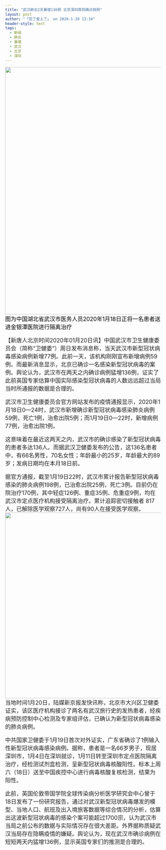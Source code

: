 ```yaml
---
title: "武汉肺炎2天暴增136例 北京深圳首现确诊病例"
layout: post
author: "「完了爱上了」 on 2020-1-20 13:34"
header-style: text
tags:
  - 新闻
  - 肺炎
  - 暴增
  - 武汉
  - 北京
  - 深圳
---
```


<head></head>
<body>
 <ignore_js_op> 
  <img aid="1328448" src="https://bbs.boniu123.cc/data/attachment/forum/202001/20/112437n0pyxpx4s0wka0wy.jpg" zoomfile="data/attachment/forum/202001/20/112437n0pyxpx4s0wka0wy.jpg" file="data/attachment/forum/202001/20/112437n0pyxpx4s0wka0wy.jpg" width="800" inpost="1"> 
  <div class="tip tip_4 aimg_tip" id="aimg_1328448_menu" style="position: absolute; display: none" disautofocus="true"> 
   <div class="xs0"> 
    <p><strong>GettyImages-1194364595-800x450.jpg</strong> <em class="xg1">(63.36 KB, 下载次数: 0)</em></p> 
    <p> <a href="forum.php?mod=attachment&amp;aid=MTMyODQ0OHxhN2NlNGE4YnwxNTc5NTAxMDAxfDB8NTU0MTg1&amp;nothumb=yes" target="_blank">下载附件</a> &nbsp;<a href="javascript:;" onclick="showWindow(this.id, this.getAttribute('url'), 'get', 0);" id="savephoto_1328448" url="home.php?mod=spacecp&amp;ac=album&amp;op=saveforumphoto&amp;aid=1328448&amp;handlekey=savephoto_1328448">保存到相册</a> </p> 
    <p class="xg1 y"><span title="2020-1-20 11:24">2&nbsp;小时前</span> 上传</p> 
   </div> 
   <div class="tip_horn"></div> 
  </div> 
 </ignore_js_op> 
 <font face="Arial, sans-serif, &amp;quot;"><font size="4"><font color="#000000">图为中国湖北省武汉市医务人员2020年1月18日正将一名患者送进金银潭医院进行隔离治疗</font></font></font>
 <br> 
 <br> 
 <font color="#232323"><font face="Arial, sans-serif, &amp;quot;"><font style="font-size:18px">【新唐人北京时间2020年01月20日讯】中国武汉市卫生健康委员会（简称“卫健委”）周日发布消息称，当天武汉市新型冠状病毒感染病例新增77例。此前一天，该机构刚刚宣布新增病例59例。而最新消息显示，北京已确诊一名感染新型冠状病毒的案例。舆论认为，武汉市在两天之内确诊病例猛增136例，证实了此前英国专家估算中国实际感染型冠状病毒的人数远远超过当局当时所通报的数据是合理的。</font></font></font>
 <br> 
 <br> 
 <font color="#232323"><font face="Arial, sans-serif, &amp;quot;"><font style="font-size:18px">武汉市卫生健康委员会官方网站发布的疫情通报显示，2020年1月18日0—24时，武汉市新增确诊新型冠状病毒感染肺炎病例59例，死亡1例，治愈出院5例；而1月19日0—22时，新增病例77例，治愈出院1例。</font></font></font>
 <br> 
 <br> 
 <font color="#232323"><font face="Arial, sans-serif, &amp;quot;"><font style="font-size:18px">这意味着在最近这两天之内，武汉市的确诊感染了新型冠状病毒的患者多达136人。而据武汉卫健委发布的公告，这136名患者中，有66名男性，70名女性；年龄最小的25岁，年龄最大的89岁；发病日期均在本月18日前。</font></font></font>
 <br> 
 <br> 
 <font color="#232323"><font face="Arial, sans-serif, &amp;quot;"><font style="font-size:18px">据官方通报，截至1月19日22时，武汉市累计报告新型冠状病毒感染的肺炎病例198例，已治愈出院25例，死亡3例。目前仍在院治疗170例，其中轻症126例、重症35例、危重症9例，均在武汉市定点医疗机构接受隔离治疗。累计追踪密切接触者 817人，已解除医学观察727人，尚有90人在接受医学观察。</font></font></font>
 <br> 
 <ignore_js_op> 
  <img aid="1328451" src="https://bbs.boniu123.cc/data/attachment/forum/202001/20/113400b0ok4ejn3e4wbzgk.jpg" zoomfile="data/attachment/forum/202001/20/113400b0ok4ejn3e4wbzgk.jpg" file="data/attachment/forum/202001/20/113400b0ok4ejn3e4wbzgk.jpg" width="600" inpost="1"> 
  <div class="tip tip_4 aimg_tip" id="aimg_1328451_menu" style="position: absolute; display: none" disautofocus="true"> 
   <div class="xs0"> 
    <p><strong>wuhan_novel_coronavirus_timeline_1-20-600x1514.jpg</strong> <em class="xg1">(144.22 KB, 下载次数: 0)</em></p> 
    <p> <a href="forum.php?mod=attachment&amp;aid=MTMyODQ1MXxhOGRjNTNhYnwxNTc5NTAxMDAxfDB8NTU0MTg1&amp;nothumb=yes" target="_blank">下载附件</a> &nbsp;<a href="javascript:;" onclick="showWindow(this.id, this.getAttribute('url'), 'get', 0);" id="savephoto_1328451" url="home.php?mod=spacecp&amp;ac=album&amp;op=saveforumphoto&amp;aid=1328451&amp;handlekey=savephoto_1328451">保存到相册</a> </p> 
    <p class="xg1 y"><span title="2020-1-20 11:34">2&nbsp;小时前</span> 上传</p> 
   </div> 
   <div class="tip_horn"></div> 
  </div> 
 </ignore_js_op> 
 <br> 
 <font color="#232323"><font face="Arial, sans-serif, &amp;quot;"><font style="font-size:18px">当地时间1月20日，陆媒新京报发快讯称，北京市大兴区卫健委证实，该区医疗机构接诊了两名有武汉旅行史的发热患者，经疾病预防控制中心检测及专家组评估，已确认为新型冠状病毒感染的肺炎病例。</font></font></font>
 <font color="#232323"><font face="Arial, sans-serif, &amp;quot;"><font style="font-size:18px"><br> </font></font></font>
 <br> 
 <font color="#232323"><font face="Arial, sans-serif, &amp;quot;"><font style="font-size:18px">中共国家卫健委于1月19日首次对外证实，广东省确诊了1例输入性新型冠状病毒感染病例。据称，患者是一名66岁男子，现居深圳市，1月4日在深圳就诊，1月11日转至深圳市定点医院隔离治疗，经检测试剂盒检测，呈新型冠状病毒核酸阳性。标本上周六（18日）送至中国疾控中心进行病毒核酸复核检测，结果为阳性。</font></font></font>
 <br> 
 <br> 
 <font color="#232323"><font face="Arial, sans-serif, &amp;quot;"><font style="font-size:18px">此前，英国伦敦帝国学院全球传染病分析医学研究会中心曾于18日发布了一份研究报告，通过对武汉新型冠状病毒爆发的模型、当地人口、航班及出入境旅客数据等综合情况的分析，估算出这波新型冠状病毒的感染个案可能超过1700宗，认为武汉市当局之前公布的数据与实际情况存在很大差距。外界据称质疑武汉当局存在隐瞒疫情的嫌疑。舆论认为，现在武汉市确诊病例在短短两天内猛增136例，显示英国专家们的推测是合理的。</font></font></font>
 <br> 
 <br> 
 <font color="#232323"><font face="Arial, sans-serif, &amp;quot;"><font style="font-size:18px"><br> </font></font></font>
 <br>
</body>


